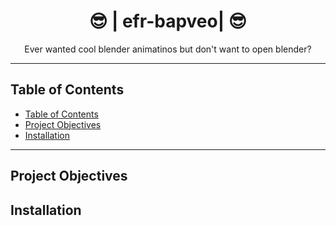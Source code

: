 <h1 align="center">😎 | efr-bapveo| 😎</h1>

<p align="center">
  Ever wanted cool blender animatinos but don't want to open blender?
</p>

---

## Table of Contents

- [Table of Contents](#table-of-contents)
- [Project Objectives](#project-objectives)
- [Installation](#installation)

---

## Project Objectives

## Installation


